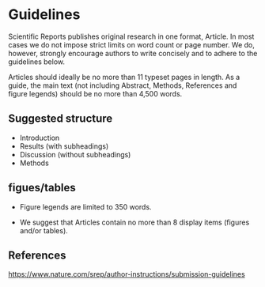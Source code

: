 # Guidelines

Scientific Reports publishes original research in one format, Article. 
In most cases we do not impose strict limits on word count or page number. 
We do, however, strongly encourage authors to write concisely and to adhere 
to the guidelines below.

Articles should ideally be no more than 11 typeset pages in length. 
As a guide, the main text (not including Abstract, Methods, References 
and figure legends) should be no more than 4,500 words. 


## Suggested structure

* Introduction
* Results (with subheadings)
* Discussion (without subheadings)
* Methods

## figues/tables

* Figure legends are limited to 350 words. 

* We suggest that Articles contain no more than 8 display 
items (figures and/or tables).

## References
https://www.nature.com/srep/author-instructions/submission-guidelines
